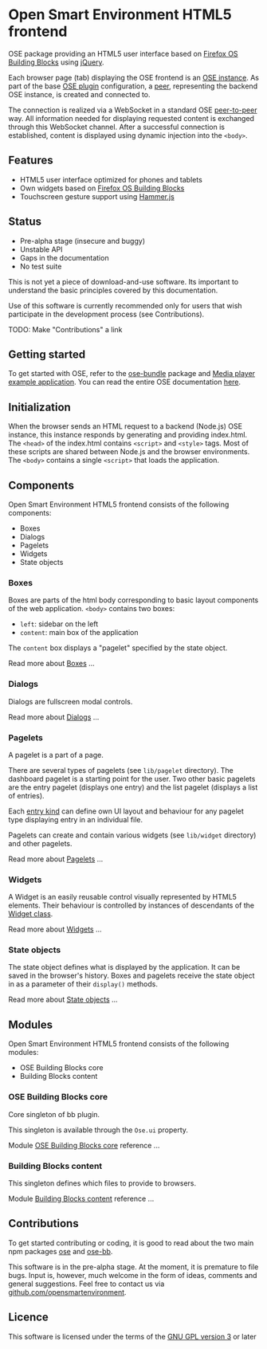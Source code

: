 # Open Smart Environment HTML5 frontend

OSE package providing an HTML5 user interface based on [Firefox OS
Building Blocks](http://buildingfirefoxos.com/) using
[jQuery](http://www.jquery.com).

Each browser page (tab) displaying the OSE frontend is an [OSE
instance](http://opensmartenvironment.github.io/doc/modules/ose.peer.html). As part of the base [OSE plugin](http://opensmartenvironment.github.io/doc/modules/ose.plugin.html) configuration, a
[peer](http://opensmartenvironment.github.io/doc/classes/ose.lib.peer.remote.html), representing the backend OSE instance, is created and
connected to.

The connection is realized via a WebSocket in a standard OSE
[peer-to-peer](http://opensmartenvironment.github.io/doc/modules/ose.peer.html) way. All information needed for displaying requested
content is exchanged through this WebSocket channel. After a
successful connection is established, content is displayed using
dynamic injection into the `<body>`.

## Features
- HTML5 user interface optimized for phones and tablets
- Own widgets based on [Firefox OS Building
  Blocks](http://buildingfirefoxos.com/)
- Touchscreen gesture support using
  [Hammer.js](http://eightmedia.github.io/hammer.js)

## Status
- Pre-alpha stage (insecure and buggy)
- Unstable API
- Gaps in the documentation
- No test suite

This is not yet a piece of download-and-use software. Its important
to understand the basic principles covered by this documentation.

Use of this software is currently recommended only for users that
wish participate in the development process (see Contributions).

TODO: Make "Contributions" a link

## Getting started
To get started with OSE, refer to the [ose-bundle](http://opensmartenvironment.github.io/doc/modules/bundle.html) package and
[Media player example application](http://opensmartenvironment.github.io/doc/modules/bundle.media.html). You can read the entire OSE
documentation [here]( http://opensmartenvironment.github.io/doc).

## Initialization

When the browser sends an HTML request to a backend (Node.js) OSE
instance, this instance responds by generating and providing
index.html. The `<head>` of the index.html contains `<script>` and
`<style>` tags. Most of these scripts are shared between Node.js
and the browser environments. The `<body>` contains a single
`<script>` that loads the application.

## Components
Open Smart Environment HTML5 frontend consists of the following components:
- Boxes
- Dialogs
- Pagelets
- Widgets
- State objects

### Boxes
Boxes are parts of the html body corresponding to basic layout
components of the web application. `<body>` contains two boxes:
* `left`: sidebar on the left
* `content`: main box of the application

The `content` box displays a "pagelet" specified by the state object.

Read more about [Boxes](http://opensmartenvironment.github.io/doc/modules/bb.box.html) ...


### Dialogs
Dialogs are fullscreen modal controls.

Read more about [Dialogs](http://opensmartenvironment.github.io/doc/modules/bb.dialog.html) ...


### Pagelets
A pagelet is a part of a page.

There are several types of pagelets (see `lib/pagelet`
directory).
The dashboard pagelet is a starting point for the user.
Two other basic pagelets are the entry pagelet (displays one
entry) and the list pagelet (displays a list of entries).

Each [entry kind](http://opensmartenvironment.github.io/doc/classes/ose.lib.kind.html) can define own UI layout and behaviour for any pagelet type displaying entry in an individual file.

Pagelets can create and contain various widgets (see `lib/widget`
directory) and other pagelets.

Read more about [Pagelets](http://opensmartenvironment.github.io/doc/modules/bb.pagelet.html) ...


### Widgets
A Widget is an easily reusable control visually represented by
HTML5 elements. Their behaviour is controlled by instances of
descendants of the [Widget class](http://opensmartenvironment.github.io/doc/classes/bb.lib.widget.html).

Read more about [Widgets](http://opensmartenvironment.github.io/doc/modules/bb.widget.html) ...


### State objects
The state object defines what is displayed by the application. It
can be saved in the browser's history. Boxes and pagelets receive
the state object in as a parameter of their `display()` methods.

Read more about [State objects](http://opensmartenvironment.github.io/doc/modules/bb.stateObj.html) ...


## Modules
Open Smart Environment HTML5 frontend consists of the following modules:
- OSE Building Blocks core
- Building Blocks content

### OSE Building Blocks core
Core singleton of bb plugin.

This singleton is available through the `Ose.ui` property.

Module [OSE Building Blocks core](http://opensmartenvironment.github.io/doc/classes/bb.lib.html) reference ... 

### Building Blocks content
This singleton defines which files to provide to browsers.

Module [Building Blocks content](http://opensmartenvironment.github.io/doc/classes/bb.content.html) reference ... 

## Contributions
To get started contributing or coding, it is good to read about the
two main npm packages [ose](http://opensmartenvironment.github.io/doc/modules/ose.html) and [ose-bb](http://opensmartenvironment.github.io/doc/modules/bb.html).

This software is in the pre-alpha stage. At the moment, it is
premature to file bugs. Input is, however, much welcome in the form
of ideas, comments and general suggestions.  Feel free to contact
us via
[github.com/opensmartenvironment](https://github.com/opensmartenvironment).

## Licence
This software is licensed under the terms of the [GNU GPL version
3](../LICENCE) or later
